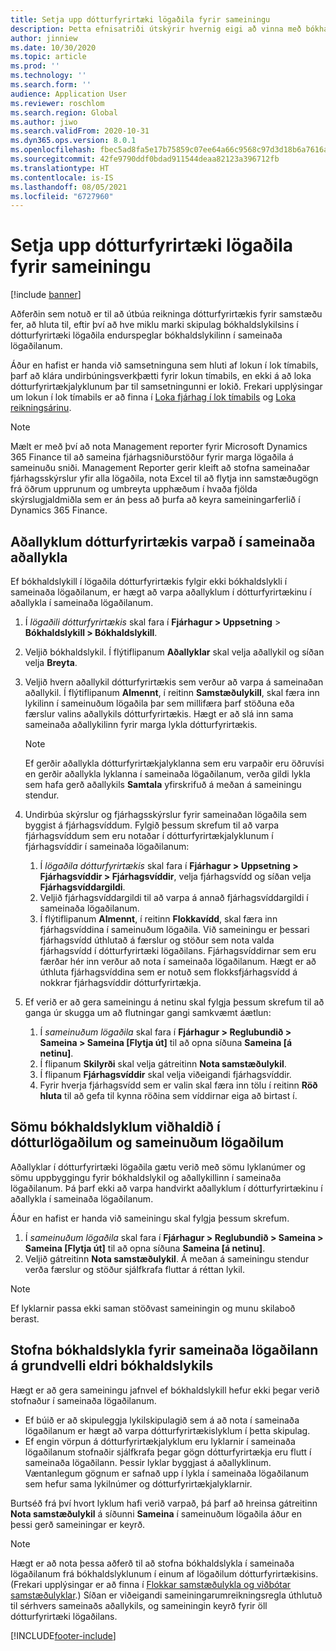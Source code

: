 ```yaml
---
title: Setja upp dótturfyrirtæki lögaðila fyrir sameiningu
description: Þetta efnisatriði útskýrir hvernig eigi að vinna með bókhaldslykla fyrir samstæðufyrirtæki.
author: jinniew
ms.date: 10/30/2020
ms.topic: article
ms.prod: ''
ms.technology: ''
ms.search.form: ''
audience: Application User
ms.reviewer: roschlom
ms.search.region: Global
ms.author: jiwo
ms.search.validFrom: 2020-10-31
ms.dyn365.ops.version: 8.0.1
ms.openlocfilehash: fbec5ad8fa5e17b75859c07ee64a66c9568c97d3d18b6a7616a64303d3a33f10
ms.sourcegitcommit: 42fe9790ddf0bdad911544deaa82123a396712fb
ms.translationtype: HT
ms.contentlocale: is-IS
ms.lasthandoff: 08/05/2021
ms.locfileid: "6727960"
---
```

# <a name="set-up-a-subsidiary-legal-entity-for-consolidation"></a>Setja upp dótturfyrirtæki lögaðila fyrir sameiningu

[!include [banner](../includes/banner.md)]

Aðferðin sem notuð er til að útbúa reikninga dótturfyrirtækis fyrir samstæðu fer, að hluta til, eftir því að hve miklu marki skipulag bókhaldslykilsins í dótturfyrirtæki lögaðila endurspeglar bókhaldslykilinn í sameinaða lögaðilanum.

Áður en hafist er handa við samsetninguna sem hluti af lokun í lok tímabils, þarf að klára undirbúningsverkþætti fyrir lokun tímabils, en ekki á að loka dótturfyrirtækjalyklunum þar til samsetningunni er lokið. Frekari upplýsingar um lokun í lok tímabils er að finna í [Loka fjárhag í lok tímabils](close-general-ledger-at-period-end.md) og [Loka reikningsárinu](tasks/close-fiscal-year.md).

> [!NOTE]
>  Mælt er með því að nota Management reporter fyrir Microsoft Dynamics 365 Finance til að sameina fjárhagsniðurstöður fyrir marga lögaðila á sameinuðu sniði. Management Reporter gerir kleift að stofna sameinaðar fjárhagsskýrslur yfir alla lögaðila, nota Excel til að flytja inn samstæðugögn frá öðrum upprunum og umbreyta upphæðum í hvaða fjölda skýrslugjaldmiðla sem er án þess að þurfa að keyra sameiningarferlið í Dynamics 365 Finance.

## <a name="map-subsidiary-main-accounts-to-consolidated-main-accounts"></a>Aðallyklum dótturfyrirtækis varpað í sameinaða aðallykla

Ef bókhaldslykill í lögaðila dótturfyrirtækis fylgir ekki bókhaldslykli í sameinaða lögaðilanum, er hægt að varpa aðallyklum í dótturfyrirtækinu í aðallykla í sameinaða lögaðilanum.

1. Í *lögaðili dótturfyrirtækis* skal fara í **Fjárhagur \> Uppsetning** \> **Bókhaldslykill \> Bókhaldslykill**.
2. Veljið bókhaldslykil. Í flýtiflipanum **Aðallyklar** skal velja aðallykil og síðan velja **Breyta**.
3. Veljið hvern aðallykil dótturfyrirtækis sem verður að varpa á sameinaðan aðallykil. Í flýtiflipanum **Almennt**, í reitinn **Samstæðulykill**, skal færa inn lykilinn í sameinuðum lögaðila þar sem millifæra þarf stöðuna eða færslur valins aðallykils dótturfyrirtækis. Hægt er að slá inn sama sameinaða aðallykilinn fyrir marga lykla dótturfyrirtækis.

    > [!NOTE]
    > Ef gerðir aðallykla dótturfyrirtækjalyklanna sem eru varpaðir eru öðruvísi en gerðir aðallykla lyklanna í sameinaða lögaðilanum, verða gildi lykla sem hafa gerð aðallykils **Samtala** yfirskrifuð á meðan á sameiningu stendur.

4. Undirbúa skýrslur og fjárhagsskýrslur fyrir sameinaðan lögaðila sem byggist á fjárhagsvíddum. Fylgið þessum skrefum til að varpa fjárhagsvíddum sem eru notaðar í dótturfyrirtækjalyklunum í fjárhagsvíddir í sameinaða lögaðilanum:

    1. Í *lögaðila dótturfyrirtækis* skal fara í **Fjárhagur \> Uppsetning \> Fjárhagsvíddir \> Fjárhagsvíddir**, velja fjárhagsvídd og síðan velja **Fjárhagsvíddargildi**.
    2. Veljið fjárhagsvíddargildi til að varpa á annað fjárhagsvíddargildi í sameinaða lögaðilanum.
    3. Í flýtiflipanum **Almennt**, í reitinn **Flokkavídd**, skal færa inn fjárhagsvíddina í sameinuðum lögaðila. Við sameiningu er þessari fjárhagsvídd úthlutað á færslur og stöður sem nota valda fjárhagsvídd í dótturfyrirtæki lögaðilans. Fjárhagsvíddirnar sem eru færðar hér inn verður að nota í sameinaða lögaðilanum. Hægt er að úthluta fjárhagsvíddina sem er notuð sem flokksfjárhagsvídd á nokkrar fjárhagsvíddir dótturfyrirtækja.

5. Ef verið er að gera sameiningu á netinu skal fylgja þessum skrefum til að ganga úr skugga um að flutningar gangi samkvæmt áætlun:

    1. Í *sameinuðum lögaðila* skal fara í **Fjárhagur \> Reglubundið \> Sameina \> Sameina \[Flytja út\]** til að opna síðuna **Sameina \[á netinu\]**.
    2. Í flipanum **Skilyrði** skal velja gátreitinn **Nota samstæðulykil**.
    3. Í flipanum **Fjárhagsvíddir** skal velja viðeigandi fjárhagsvíddir.
    4. Fyrir hverja fjárhagsvídd sem er valin skal færa inn tölu í reitinn **Röð hluta** til að gefa til kynna röðina sem víddirnar eiga að birtast í.

## <a name="maintain-the-same-chart-of-accounts-in-the-subsidiary-and-consolidated-legal-entities"></a>Sömu bókhaldslyklum viðhaldið í dótturlögaðilum og sameinuðum lögaðilum

Aðallyklar í dótturfyrirtæki lögaðila gætu verið með sömu lyklanúmer og sömu uppbyggingu fyrir bókhaldslykil og aðallykillinn í sameinaða lögaðilanum. Þá þarf ekki að varpa handvirkt aðallyklum í dótturfyrirtækinu í aðallykla í sameinaða lögaðilanum.

Áður en hafist er handa við sameiningu skal fylgja þessum skrefum.

1. Í *sameinuðum lögaðila* skal fara í **Fjárhagur \> Reglubundið \> Sameina \> Sameina \[Flytja út\]** til að opna síðuna **Sameina \[á netinu\]**.
2. Veljið gátreitinn **Nota samstæðulykil**. Á meðan á sameiningu stendur verða færslur og stöður sjálfkrafa fluttar á réttan lykil.

> [!NOTE]
> Ef lyklarnir passa ekki saman stöðvast sameiningin og munu skilaboð berast.

## <a name="create-a-chart-of-accounts-for-the-consolidated-legal-entity-based-on-an-existing-chart-of-accounts"></a>Stofna bókhaldslykla fyrir sameinaða lögaðilann á grundvelli eldri bókhaldslykils

Hægt er að gera sameiningu jafnvel ef bókhaldslykill hefur ekki þegar verið stofnaður í sameinaða lögaðilanum.

- Ef búið er að skipuleggja lykilskipulagið sem á að nota í sameinaða lögaðilanum er hægt að varpa dótturfyrirtækislyklum í þetta skipulag.
- Ef engin vörpun á dótturfyrirtækjalyklum eru lyklarnir í sameinaða lögaðilanum stofnaðir sjálfkrafa þegar gögn dótturfyrirtækja eru flutt í sameinaða lögaðilann. Þessir lyklar byggjast á aðallyklinum. Væntanlegum gögnum er safnað upp í lykla í sameinaða lögaðilanum sem hefur sama lykilnúmer og dótturfyrirtækjalyklarnir.

Burtséð frá því hvort lyklum hafi verið varpað, þá þarf að hreinsa gátreitinn **Nota samstæðulykil** á síðunni **Sameina** í sameinuðum lögaðila áður en þessi gerð sameiningar er keyrð.

> [!NOTE]
> Hægt er að nota þessa aðferð til að stofna bókhaldslykla í sameinaða lögaðilanum frá bókhaldslyklunum í einum af lögaðilum dótturfyrirtækisins. (Frekari upplýsingar er að finna í [Flokkar samstæðulykla og viðbótar samstæðulyklar](../budgeting/consolidation-account-groups-consolidation-accounts.md).) Síðan er viðeigandi sameiningarumreikningsregla úthlutuð til sérhvers sameinaðs aðallykils, og sameiningin keyrð fyrir öll dótturfyrirtæki lögaðilans.


[!INCLUDE[footer-include](../../includes/footer-banner.md)]